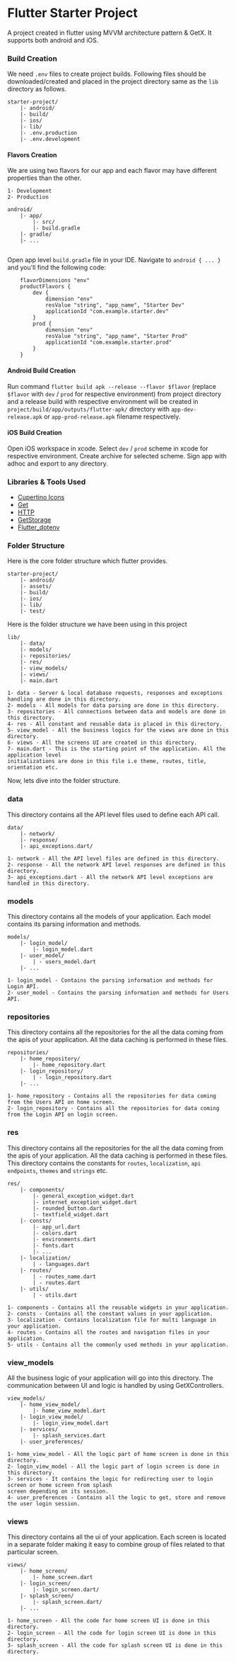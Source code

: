 # Flutter Starter Project

A project created in flutter using MVVM architecture pattern & GetX. It supports both android and iOS.

### Build Creation
We need `.env` files to create project builds. Following files should be downloaded/created and placed in the project 
directory same as the `lib` directory as follows.
```
starter-project/
    |- android/
    |- build/
    |- ios/
    |- lib/
    |- .env.production
    |- .env.development
```

#### Flavors Creation

We are using two flavors for our app and each flavor may have different properties than the other.

```
1- Development
2- Production
```

```
android/
    |- app/
        |- src/
        |- build.gradle
    |- gradle/
    |- ...
    
```

Open app level `build.gradle` file in your IDE. Navigate to `android { ... }` and you'll find the following code:

```
    flavorDimensions "env" 
    productFlavors {
        dev {
            dimension "env"
            resValue "string", "app_name", "Starter Dev"
            applicationId "com.example.starter.dev"
        }
        prod {
            dimension "env"
            resValue "string", "app_name", "Starter Prod"
            applicationId "com.example.starter.prod"
        }
    }
```

#### Android Build Creation

Run command `flutter build apk --release --flavor $flavor` (replace `$flavor` with `dev`  / `prod` 
for respective environment) from project directory and a release build with respective environment
will be created in `project/build/app/outputs/flutter-apk/` directory with `app-dev-release.apk` or `app-prod-release.apk` filename respectively.

#### iOS Build Creation

Open iOS workspace in xcode. Select `dev` / `prod` scheme in xcode for respective environment.
Create archive for selected scheme. Sign app with adhoc and export to any directory.

### Libraries & Tools Used

* [Cupertino Icons](https://github.com/flutter/packages/tree/master/third_party/packages/cupertino_icons)
* [Get](https://github.com/jonataslaw/getx)
* [HTTP](https://github.com/dart-lang/http/tree/master/pkgs/http)
* [GetStorage](https://github.com/jonataslaw/get_storage)
* [Flutter_dotenv](https://github.com/java-james/flutter_dotenv)

### Folder Structure
Here is the core folder structure which flutter provides.

```
starter-project/
    |- android/
    |- assets/
    |- build/
    |- ios/
    |- lib/
    |- test/
```

Here is the folder structure we have been using in this project

```
lib/
    |- data/
    |- models/
    |- repositories/
    |- res/
    |- view_models/
    |- views/
    |- main.dart
```

```
1- data - Server & local database requests, responses and exceptions handling are done in this directory.
2- models - All models for data parsing are done in this directory.
3- repositories - All connections between data and models are done in this directory.
4- res - All constant and reusable data is placed in this directory.
5- view_model - All the business logics for the views are done in this directory.
6- views - All the screens UI are created in this directory.
7- main.dart - This is the starting point of the application. All the application level
initializations are done in this file i.e theme, routes, title, orientation etc.
```

Now, lets dive into the folder structure.

### data

This directory contains all the API level files used to define each API call.

```
data/
    |- network/
    |- response/
    |- api_exceptions.dart/
```

```
1- network - All the API level files are defined in this directory.
2- response - All the network API level responses are defined in this directory.
3- api_exceptions.dart - All the network API level exceptions are handled in this directory.
```

### models

This directory contains all the models of your application. Each model contains its parsing information and methods.

```
models/
    |- login_model/
        |- login_model.dart
    |- user_model/
        | - users_model.dart
    |- ...
```

```
1- login_model - Contains the parsing information and methods for Login API.
2- user_model - Contains the parsing information and methods for Users API.
```

### repositories

This directory contains all the repositories for the all the data coming from the apis of your application. All the data caching is performed in these files.

```
repositories/
    |- home_repository/
        |- home_repository.dart
    |- login_repository/
        | - login_repository.dart
    |- ...
```

```
1- home_repository - Contains all the repositories for data coming from the Users API on home screen.
2- login_repository - Contains all the repositories for data coming from the Login API on login screen.
```

### res

This directory contains all the repositories for the all the data coming from the apis of your application. All the data caching is performed in these files. This directory contains the constants for `routes`, `localization`, `api endpoints`, `themes` and `strings` etc.

```
res/
    |- components/
        |- general_exception_widget.dart
        |- internet_exception_widget.dart
        |- rounded_button.dart
        |- textfield_widget.dart
    |- consts/
        |- app_url.dart
        |- colors.dart
        |- environments.dart
        |- fonts.dart
        |- ...
    |- localization/
        | - languages.dart
    |- routes/
        | - routes_name.dart
        | - routes.dart
    |- utils/
        | - utils.dart
```

```
1- components - Contains all the reusable widgets in your application.
2- consts - Contains all the constant values in your application.
3- localization - Contains localization file for multi language in your application.
4- routes - Contains all the routes and navigation files in your application.
5- utils - Contains all the commonly used methods in your application. 
```

### view_models

All the business logic of your application will go into this directory. The communication between UI and logic is handled by using GetXControllers.

```
view_models/
    |- home_view_model/
        |- home_view_model.dart
    |- login_view_model/
        |- login_view_model.dart
    |- services/
        |- splash_services.dart
    |- user_preferences/
```

```
1- home_view_model - All the logic part of home screen is done in this directory.
2- login_view_model - All the logic part of login screen is done in this directory.
3- services - It contains the logic for redirecting user to login screen or home screen from splash
screen depending on its session.
4- user_preferences - Contains all the logic to get, store and remove the user login session.

```


### views
This directory contains all the ui of your application. Each screen is located in a separate folder making it easy to combine group of files related to that particular screen.

```
views/
    |- home_screen/
        |- home_screen.dart
    |- login_screen/
        |- login_screen.dart/
    |- splash_screen/
        |- splash_screen.dart/
    |- ...
```

```
1- home_screen - All the code for home screen UI is done in this directory.
2- login_screen - All the code for login screen UI is done in this directory.
3- splash_screen - All the code for splash screen UI is done in this directory.

```

